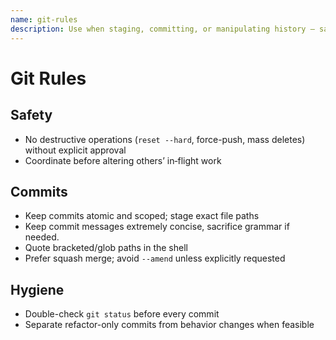 ```yaml
---
name: git-rules
description: Use when staging, committing, or manipulating history — safe, atomic workflow: no destructive resets, coordinate on others’ work, stage exact paths, quote globs, and avoid amends unless explicitly requested.
---
```


# Git Rules

## Safety
- No destructive operations (`reset --hard`, force-push, mass deletes) without explicit approval
- Coordinate before altering others’ in‑flight work

## Commits
- Keep commits atomic and scoped; stage exact file paths
- Keep commit messages extremely concise, sacrifice grammar if needed.
- Quote bracketed/glob paths in the shell
- Prefer squash merge; avoid `--amend` unless explicitly requested

## Hygiene
- Double-check `git status` before every commit
- Separate refactor-only commits from behavior changes when feasible

